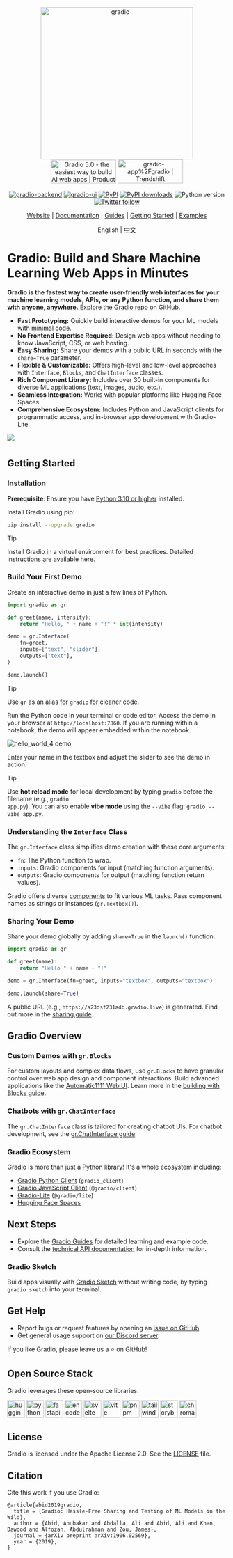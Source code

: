 <div align="center">
<a href="https://gradio.app">
<img src="readme_files/gradio.svg" alt="gradio" width=350>
</a>
</div>

<div align="center">
<span>
<a href="https://www.producthunt.com/posts/gradio-5-0?embed=true&utm_source=badge-featured&utm_medium=badge&utm_souce=badge-gradio&#0045;5&#0045;0" target="_blank"><img src="https://api.producthunt.com/widgets/embed-image/v1/featured.svg?post_id=501906&theme=light" alt="Gradio&#0032;5&#0046;0 - the&#0032;easiest&#0032;way&#0032;to&#0032;build&#0032;AI&#0032;web&#0032;apps | Product Hunt" style="width: 150px; height: 54px;" width="150" height="54" /></a>
<a href="https://trendshift.io/repositories/2145" target="_blank"><img src="https://trendshift.io/api/badge/repositories/2145" alt="gradio-app%2Fgradio | Trendshift" style="width: 150px; height: 55px;" width="150" height="55"/></a>
</span>

[![gradio-backend](https://github.com/gradio-app/gradio/actions/workflows/test-python.yml/badge.svg)](https://github.com/gradio-app/gradio/actions/workflows/test-python.yml)
[![gradio-ui](https://github.com/gradio-app/gradio/actions/workflows/tests-js.yml/badge.svg)](https://github.com/gradio-app/gradio/actions/workflows/tests-js.yml) 
[![PyPI](https://img.shields.io/pypi/v/gradio)](https://pypi.org/project/gradio/)
[![PyPI downloads](https://img.shields.io/pypi/dm/gradio)](https://pypi.org/project/gradio/)
![Python version](https://img.shields.io/badge/python-3.10+-important)
[![Twitter follow](https://img.shields.io/twitter/follow/gradio?style=social&label=follow)](https://twitter.com/gradio)

[Website](https://gradio.app)
| [Documentation](https://gradio.app/docs/)
| [Guides](https://gradio.app/guides/)
| [Getting Started](https://gradio.app/getting_started/)
| [Examples](demo/)

</div>

<div align="center">

English | [中文](readme_files/zh-cn#readme)

</div>

# Gradio: Build and Share Machine Learning Web Apps in Minutes

**Gradio is the fastest way to create user-friendly web interfaces for your machine learning models, APIs, or any Python function, and share them with anyone, anywhere.** [Explore the Gradio repo on GitHub](https://github.com/gradio-app/gradio).

*   **Fast Prototyping:** Quickly build interactive demos for your ML models with minimal code.
*   **No Frontend Expertise Required:** Design web apps without needing to know JavaScript, CSS, or web hosting.
*   **Easy Sharing:** Share your demos with a public URL in seconds with the `share=True` parameter.
*   **Flexible & Customizable:** Offers high-level and low-level approaches with `Interface`, `Blocks`, and `ChatInterface` classes.
*   **Rich Component Library:** Includes over 30 built-in components for diverse ML applications (text, images, audio, etc.).
*   **Seamless Integration:** Works with popular platforms like Hugging Face Spaces.
*   **Comprehensive Ecosystem:** Includes Python and JavaScript clients for programmatic access, and in-browser app development with Gradio-Lite.

<img src="https://huggingface.co/datasets/huggingface/documentation-images/resolve/main/gradio-guides/gif-version.gif" style="padding-bottom: 10px">

## Getting Started

### Installation

**Prerequisite**: Ensure you have [Python 3.10 or higher](https://www.python.org/downloads/) installed.

Install Gradio using pip:

```bash
pip install --upgrade gradio
```

> [!TIP]
> Install Gradio in a virtual environment for best practices. Detailed instructions are available [here](https://www.gradio.app/main/guides/installing-gradio-in-a-virtual-environment).

### Build Your First Demo

Create an interactive demo in just a few lines of Python.

```python
import gradio as gr

def greet(name, intensity):
    return "Hello, " + name + "!" * int(intensity)

demo = gr.Interface(
    fn=greet,
    inputs=["text", "slider"],
    outputs=["text"],
)

demo.launch()
```

> [!TIP]
> Use `gr` as an alias for `gradio` for cleaner code.

Run the Python code in your terminal or code editor. Access the demo in your browser at `http://localhost:7860`. If you are running within a notebook, the demo will appear embedded within the notebook.

![`hello_world_4` demo](demo/hello_world_4/screenshot.gif)

Enter your name in the textbox and adjust the slider to see the demo in action.

> [!TIP]
> Use <strong>hot reload mode</strong> for local development by typing <code>gradio</code> before the filename (e.g., <code>gradio app.py</code>).  You can also enable <strong>vibe mode</strong> using the <code>--vibe</code> flag: `gradio --vibe app.py`.

### Understanding the `Interface` Class

The `gr.Interface` class simplifies demo creation with these core arguments:

*   `fn`:  The Python function to wrap.
*   `inputs`:  Gradio components for input (matching function arguments).
*   `outputs`: Gradio components for output (matching function return values).

Gradio offers diverse [components](https://www.gradio.app/docs/gradio/introduction) to fit various ML tasks.  Pass component names as strings or instances (`gr.Textbox()`).

### Sharing Your Demo

Share your demo globally by adding `share=True` in the `launch()` function:

```python
import gradio as gr

def greet(name):
    return "Hello " + name + "!"

demo = gr.Interface(fn=greet, inputs="textbox", outputs="textbox")

demo.launch(share=True)
```

A public URL (e.g., `https://a23dsf231adb.gradio.live`) is generated. Find out more in the [sharing guide](https://www.gradio.app/guides/sharing-your-app).

## Gradio Overview

### Custom Demos with `gr.Blocks`

For custom layouts and complex data flows, use `gr.Blocks` to have granular control over web app design and component interactions. Build advanced applications like the [Automatic1111 Web UI](https://github.com/AUTOMATIC1111/stable-diffusion-webui).  Learn more in the [building with Blocks guide](https://www.gradio.app/guides/blocks-and-event-listeners).

### Chatbots with `gr.ChatInterface`

The `gr.ChatInterface` class is tailored for creating chatbot UIs. For chatbot development, see the [gr.ChatInterface guide](https://www.gradio.app/guides/creating-a-chatbot-fast).

### Gradio Ecosystem

Gradio is more than just a Python library! It's a whole ecosystem including:

*   [Gradio Python Client](https://www.gradio.app/guides/getting-started-with-the-python-client) (`gradio_client`)
*   [Gradio JavaScript Client](https://www.gradio.app/guides/getting-started-with-the-js-client) (`@gradio/client`)
*   [Gradio-Lite](https://www.gradio.app/guides/gradio-lite) (`@gradio/lite`)
*   [Hugging Face Spaces](https://huggingface.co/spaces)

## Next Steps

*   Explore the [Gradio Guides](https://www.gradio.app/guides/) for detailed learning and example code.
*   Consult the [technical API documentation](https://www.gradio.app/docs/) for in-depth information.

### Gradio Sketch

Build apps visually with [Gradio Sketch](https://huggingface.co/spaces/aliabid94/Sketch) without writing code, by typing `gradio sketch` into your terminal.

## Get Help

*   Report bugs or request features by opening an [issue on GitHub](https://github.com/gradio-app/gradio/issues/new/choose).
*   Get general usage support on [our Discord server](https://discord.com/invite/feTf9x3ZSB).

If you like Gradio, please leave us a ⭐ on GitHub!

## Open Source Stack

Gradio leverages these open-source libraries:

[<img src="readme_files/huggingface_mini.svg" alt="huggingface" height=40>](https://huggingface.co)
[<img src="readme_files/python.svg" alt="python" height=40>](https://www.python.org)
[<img src="readme_files/fastapi.svg" alt="fastapi" height=40>](https://fastapi.tiangolo.com)
[<img src="readme_files/encode.svg" alt="encode" height=40>](https://www.encode.io)
[<img src="readme_files/svelte.svg" alt="svelte" height=40>](https://svelte.dev)
[<img src="readme_files/vite.svg" alt="vite" height=40>](https://vitejs.dev)
[<img src="readme_files/pnpm.svg" alt="pnpm" height=40>](https://pnpm.io)
[<img src="readme_files/tailwind.svg" alt="tailwind" height=40>](https://tailwindcss.com)
[<img src="readme_files/storybook.svg" alt="storybook" height=40>](https://storybook.js.org/)
[<img src="readme_files/chromatic.svg" alt="chromatic" height=40>](https://www.chromatic.com/)

## License

Gradio is licensed under the Apache License 2.0.  See the [LICENSE](LICENSE) file.

## Citation

Cite this work if you use Gradio:

```
@article{abid2019gradio,
  title = {Gradio: Hassle-Free Sharing and Testing of ML Models in the Wild},
  author = {Abid, Abubakar and Abdalla, Ali and Abid, Ali and Khan, Dawood and Alfozan, Abdulrahman and Zou, James},
  journal = {arXiv preprint arXiv:1906.02569},
  year = {2019},
}
```